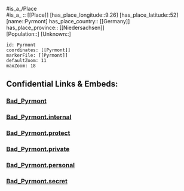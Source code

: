 ﻿---
location: [52,9.26] 
mapzoom: [7,12] 
mapmarker: city 
type: City
tags:
- geo/City


SpocWebEntityId: 33565
isDeleted: false
confidential: public

---
#is_a_/Place  
#is_a_ :: [[Place]] 
[has_place_longitude::9.26] 
[has_place_latitude::52] 
[name::Pyrmont] 
has_place_country:: [[Germany]]  
has_place_province:: [[Niedersachsen]]  
[Population::] 
[Unknown::] 


```leaflet
id: Pyrmont
coordinates: [[Pyrmont]] 
markerFile: [[Pyrmont]] 
defaultZoom: 11 
maxZoom: 18
```


## Confidential Links & Embeds: 

### [Bad_Pyrmont](/_public/Earth/Continent/Europe/Europe~Central/Germany/Germany~West/Niedersachsen/counties~Niedersachsen/Hameln-Pyrmont/cities~Hameln-Pyrmont/Bad_Pyrmont.md) 

### [Bad_Pyrmont.internal](/_internal/Earth/Continent/Europe/Europe~Central/Germany/Germany~West/Niedersachsen/counties~Niedersachsen/Hameln-Pyrmont/cities~Hameln-Pyrmont/Bad_Pyrmont.internal.md) 

### [Bad_Pyrmont.protect](/_protect/Earth/Continent/Europe/Europe~Central/Germany/Germany~West/Niedersachsen/counties~Niedersachsen/Hameln-Pyrmont/cities~Hameln-Pyrmont/Bad_Pyrmont.protect.md) 

### [Bad_Pyrmont.private](/_private/Earth/Continent/Europe/Europe~Central/Germany/Germany~West/Niedersachsen/counties~Niedersachsen/Hameln-Pyrmont/cities~Hameln-Pyrmont/Bad_Pyrmont.private.md) 

### [Bad_Pyrmont.personal](/_personal/Earth/Continent/Europe/Europe~Central/Germany/Germany~West/Niedersachsen/counties~Niedersachsen/Hameln-Pyrmont/cities~Hameln-Pyrmont/Bad_Pyrmont.personal.md) 

### [Bad_Pyrmont.secret](/_secret/Earth/Continent/Europe/Europe~Central/Germany/Germany~West/Niedersachsen/counties~Niedersachsen/Hameln-Pyrmont/cities~Hameln-Pyrmont/Bad_Pyrmont.secret.md) 
